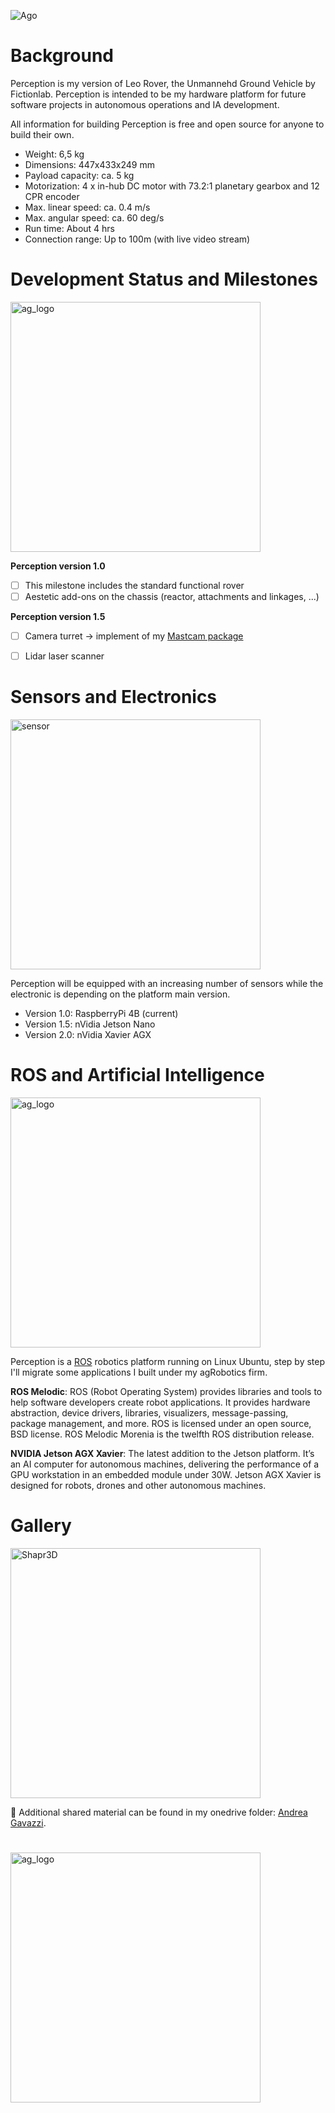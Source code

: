 ![Ago](https://github.com/andreagavazzi/ag_perception/blob/main/assets/banner_Perception_1.png)

# Background

Perception is my version of Leo Rover, the Unmannehd Ground Vehicle by Fictionlab. Perception is intended to be my hardware platform for future software projects in autonomous operations and IA development.

All information for building Perception is free and open source for anyone to build their own.

* Weight: 6,5 kg
* Dimensions: 447x433x249 mm
* Payload capacity: ca. 5 kg
* Motorization: 4 x in-hub DC motor with 73.2:1 planetary gearbox and 12 CPR encoder
* Max. linear speed: ca. 0.4 m/s
* Max. angular speed: ca. 60 deg/s
* Run time: About 4 hrs
* Connection range: Up to 100m (with live video stream)

# Development Status and Milestones
<img src="https://github.com/andreagavazzi/ag_perception/blob/main/assets/build.jpg" alt="ag_logo" width="400"/>

**Perception version 1.0** 

- [ ] This milestone includes the standard functional rover
- [ ] Aestetic add-ons on the chassis (reactor, attachments and linkages, ...)

**Perception version 1.5** 

- [ ] Camera turret -> implement of my [Mastcam package](https://github.com/andreagavazzi/ag_mastcam)
- [ ] Lidar laser scanner


# Sensors and Electronics
<img src="https://github.com/andreagavazzi/ag_perception/blob/main/assets/sensor.png" alt="sensor" width="400"/>

Perception will be equipped with an increasing number of sensors while the electronic is depending on the platform main version. 
 
* Version 1.0: RaspberryPi 4B (current)
* Version 1.5: nVidia Jetson Nano
* Version 2.0: nVidia Xavier AGX

# ROS and Artificial Intelligence
<img src="https://github.com/andreagavazzi/ag_perception/blob/main/assets/cameras.jpg" alt="ag_logo" width="400"/>
  
Perception is a [ROS](http://ros.org) robotics platform running on Linux Ubuntu, step by step I'll migrate some applications I built under my agRobotics firm.

**ROS Melodic**: ROS (Robot Operating System) provides libraries and tools to help software developers create robot applications. It provides hardware abstraction, device drivers, libraries, visualizers, message-passing, package management, and more. ROS is licensed under an open source, BSD license. ROS Melodic Morenia is the twelfth ROS distribution release.

**NVIDIA Jetson AGX Xavier**: The latest addition to the Jetson platform. It’s an AI computer for autonomous machines, delivering the performance of a GPU workstation in an embedded module under 30W. Jetson AGX Xavier is designed for robots, drones and other autonomous machines.

# Gallery
 
<img src="https://github.com/andreagavazzi/ag_perception/blob/main/assets/shapr3d.png" alt="Shapr3D" width="400"/>
 
💾 Additional shared material can be found in my onedrive folder: [Andrea Gavazzi](https://1drv.ms/f/s!AkUtNLbG6ptfpiPbJ0WKSoO58hIA).
 
# 
<img src="https://github.com/andreagavazzi/ag_perception/blob/main/assets/ag_logo.jpg" alt="ag_logo" width="400"/>
